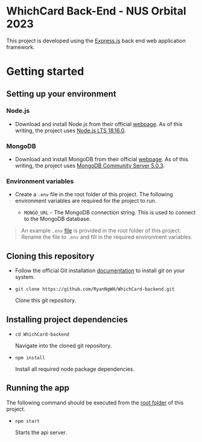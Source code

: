 # WhichCard Back-End - NUS Orbital 2023

This project is developed using the <u>Express.js</u> back end web application framework.

# Getting started

## Setting up your environment

### Node.js

- Download and install Node.js from their official [webpage](https://nodejs.org/en/download). As of this writing, the project uses <u>Node.js LTS 18.16.0</u>.

### MongoDB

- Download and install MongoDB from their official [webpage](https://www.mongodb.com/try/download/community). As of this writing, the project uses <u>MongoDB Community Server 5.0.3</u>.

### Environment variables

- Create a `.env` file in the root folder of this project. The following environment variables are required for the project to run.

  - `MONGO_URL` - The MongoDB connection string. This is used to connect to the MongoDB database.

> An example `.env` [file](example.env) is provided in the root folder of this project. Rename the file to `.env` and fill in the required environment variables.

## Cloning this repository

- Follow the official Git installation [documentation](https://git-scm.com/book/en/v2/Getting-Started-Installing-Git) to install git on your system.

- `git clone https://github.com/RyanNgWH/WhichCard-backend.git`

  Clone this git repository.

## Installing project dependencies

- `cd WhichCard-backend`

  Navigate into the cloned git repository.

- `npm install`

  Install all required node package dependencies.

## Running the app

The following command should be executed from the <u>root folder</u> of this project.

- `npm start`

  Starts the api server.
